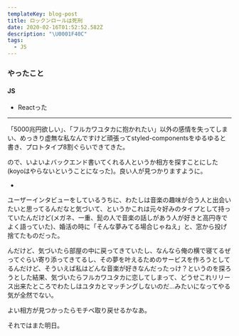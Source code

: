 ```yaml
---
templateKey: blog-post
title: ロックンロールは死刑
date: 2020-02-16T01:52:52.582Z
description: "\U0001F40C"
tags:
  - JS
---
```

### やったこと

#### JS

* Reactった

-----


「5000兆円欲しい」、「フルカワユタカに抱かれたい」以外の感情を失ってしまい、めっきり虚無な私なんですけど頑張ってstyled-componentsをゆるゆると書き、プロトタイプ8割ぐらいできてきた。

ので、いよいよバックエンド書いてくれる人というか相方を探すことにした(koyoはやらないということになった)。良い人が見つかりますように。

*

ユーザーインタビューをしているうちに、わたしは音楽の趣味が合う人と出会いたいと思ってるんだなと気づいて、というかこれは元々好みのタイプとして持っていたんだけど(メガネ、一重、髭の人で音楽の話しがあう人が好きと高円寺でよく語っていた)、婚活の時に「そんな夢みてる場合じゃねえ」と、窓から投げ捨てたものだった。

んだけど、気づいたら部屋の中に戻ってきていたし、なんなら俺の横で寝てるぜってぐらい寄り添ってきてるし、その夢を叶えるためのサービスを作ろうとしてるんだけど、そういえば私はどんな音楽が好きなんだったっけ？というのを探ろうとした結果、気づいたらフルカワユタカに恋してしまって、どうせこれリリース出来たところでわたしはユタカとマッチングしないのだ…みたいになってやる気が全然でない。

よい相方が見つかったらモチベ取り戻せるかなあ。


それではまた明日。

